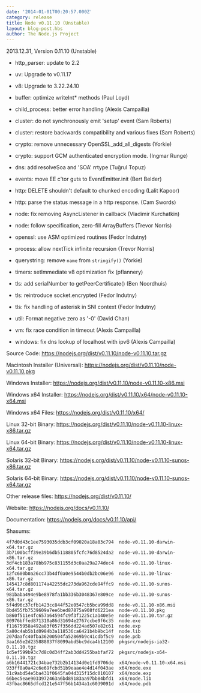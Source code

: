 ```yaml
---
date: '2014-01-01T00:20:57.000Z'
category: release
title: Node v0.11.10 (Unstable)
layout: blog-post.hbs
author: The Node.js Project
---
```


2013.12.31, Version 0.11.10 (Unstable)

- http_parser: update to 2.2

- uv: Upgrade to v0.11.17

- v8: Upgrade to 3.22.24.10

- buffer: optimize writeInt\* methods (Paul Loyd)

- child_process: better error handling (Alexis Campailla)

- cluster: do not synchronously emit 'setup' event (Sam Roberts)

- cluster: restore backwards compatibility and various fixes (Sam Roberts)

- crypto: remove unnecessary OpenSSL_add_all_digests (Yorkie)

- crypto: support GCM authenticated encryption mode. (Ingmar Runge)

- dns: add resolveSoa and 'SOA' rrtype (Tuğrul Topuz)

- events: move EE c'tor guts to EventEmitter.init (Bert Belder)

- http: DELETE shouldn't default to chunked encoding (Lalit Kapoor)

- http: parse the status message in a http response. (Cam Swords)

- node: fix removing AsyncListener in callback (Vladimir Kurchatkin)

- node: follow specification, zero-fill ArrayBuffers (Trevor Norris)

- openssl: use ASM optimized routines (Fedor Indutny)

- process: allow nextTick infinite recursion (Trevor Norris)

- querystring: remove `name` from `stringify()` (Yorkie)

- timers: setImmediate v8 optimization fix (pflannery)

- tls: add serialNumber to getPeerCertificate() (Ben Noordhuis)

- tls: reintroduce socket.encrypted (Fedor Indutny)

- tls: fix handling of asterisk in SNI context (Fedor Indutny)

- util: Format negative zero as '-0' (David Chan)

- vm: fix race condition in timeout (Alexis Campailla)

- windows: fix dns lookup of localhost with ipv6 (Alexis Campailla)

Source Code: https://nodejs.org/dist/v0.11.10/node-v0.11.10.tar.gz

Macintosh Installer (Universal): https://nodejs.org/dist/v0.11.10/node-v0.11.10.pkg

Windows Installer: https://nodejs.org/dist/v0.11.10/node-v0.11.10-x86.msi

Windows x64 Installer: https://nodejs.org/dist/v0.11.10/x64/node-v0.11.10-x64.msi

Windows x64 Files: https://nodejs.org/dist/v0.11.10/x64/

Linux 32-bit Binary: https://nodejs.org/dist/v0.11.10/node-v0.11.10-linux-x86.tar.gz

Linux 64-bit Binary: https://nodejs.org/dist/v0.11.10/node-v0.11.10-linux-x64.tar.gz

Solaris 32-bit Binary: https://nodejs.org/dist/v0.11.10/node-v0.11.10-sunos-x86.tar.gz

Solaris 64-bit Binary: https://nodejs.org/dist/v0.11.10/node-v0.11.10-sunos-x64.tar.gz

Other release files: https://nodejs.org/dist/v0.11.10/

Website: https://nodejs.org/docs/v0.11.10/

Documentation: https://nodejs.org/docs/v0.11.10/api/

Shasums:

```
4f7d0d43c1ee7593035ddb3cf09020a18a03c794  node-v0.11.10-darwin-x64.tar.gz
3b7100bcff39e39b6db5118805fcfc76d8524da2  node-v0.11.10-darwin-x86.tar.gz
3df4cb183a78bb975c831155d3c0aa29a274dec4  node-v0.11.10-linux-x64.tar.gz
12fc680b0a26cc73b4df0a0e9544b0db2bc06e96  node-v0.11.10-linux-x86.tar.gz
145417c8d801174a42255dc273da962cde94ffc9  node-v0.11.10-sunos-x64.tar.gz
981baba494e9be8978fa1bb336b3048367e809ce  node-v0.11.10-sunos-x86.tar.gz
5f4d96c37cfb1423cc844f52e0547cb5bca99dd8  node-v0.11.10-x86.msi
8bd455fb7539609a7ee6bed87875a908fd6221ea  node-v0.11.10.pkg
b860f511e4fc657a64594fc9f3f1225c1a140e5e  node-v0.11.10.tar.gz
80976bffed871310a86d31694e2767ccbe9f6c35  node.exe
f11675958a492a83f057f356dd224ad507e82c61  node.exp
5a80c4ab5b1d0984b3a118536ca6421b4b9bc14f  node.lib
207daafc40fba36200504fa52869b9c41cdbf5c9  node.pdb
3aa165e2d235888037f8099abd5bc9dca4b12100  pkgsrc/nodejs-ia32-0.11.10.tgz
1d5ef599b93c7d8c0d34ff2ab3dd4255babfaf72  pkgsrc/nodejs-x64-0.11.10.tgz
a6b16441721c34bae732b2b14134d0e1fd9706de  x64/node-v0.11.10-x64.msi
933ff8a0a42c6e69fcbd51b9eaae4e4d14f043ae  x64/node.exe
31c9abd54e5ba431f0645fa04d315f15dc010107  x64/node.exp
66bec5eae9033972463a6bd89183aa97bb84bfd1  x64/node.lib
43fbac8665dfcd121e547f56b1434a1c6039091d  x64/node.pdb
```
